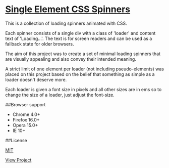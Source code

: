 [Single Element CSS Spinners](http://projects.lukehaas.me/css-loaders)
============

This is a collection of loading spinners animated with CSS.

Each spinner consists of a single div with a class of 'loader' and content text of 'Loading...'.
The text is for screen readers and can be used as a fallback state for older browsers.

The aim of this project was to create a set of minimal loading spinners that are visually appealing and also convey their intended meaning.

A strict limit of one element per loader (not including pseudo-elements) was placed on this project based on the belief that something as simple as a loader doesn't deserve more.

Each loader is given a font size in pixels and all other sizes are in ems so to change the size of a loader, just adjust the font-size.

##Browser support

- Chrome 4.0+
- Firefox 16.0+
- Opera 15.0+
- IE 10+

##License

[MIT](https://github.com/lukehaas/css-loaders/blob/step2/LICENSE)


[View Project](http://htmlpreview.github.io/?https://github.com/lukehaas/css-loaders/blob/master/index.html)
